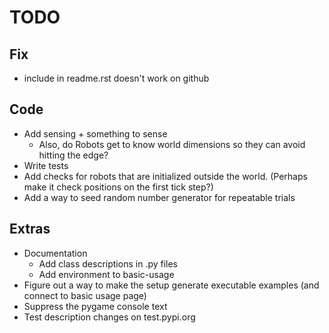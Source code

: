 # TODO

## Fix

- include in readme.rst doesn't work on github

## Code

- Add sensing + something to sense
  - Also, do Robots get to know world dimensions so they can avoid hitting the edge?
- Write tests
- Add checks for robots that are initialized outside the world. (Perhaps make it check positions on the first tick step?)
- Add a way to seed random number generator for repeatable trials

## Extras

- Documentation
  - Add class descriptions in .py files
  - Add environment to basic-usage
- Figure out a way to make the setup generate executable examples (and connect to basic usage page)
- Suppress the pygame console text
- Test description changes on test.pypi.org
